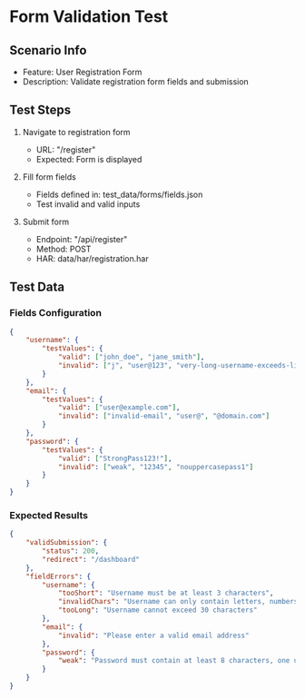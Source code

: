 # Form Validation Test

## Scenario Info
- Feature: User Registration Form
- Description: Validate registration form fields and submission

## Test Steps
1. Navigate to registration form
   - URL: "/register"
   - Expected: Form is displayed

2. Fill form fields
   - Fields defined in: test_data/forms/fields.json
   - Test invalid and valid inputs

3. Submit form
   - Endpoint: "/api/register"
   - Method: POST
   - HAR: data/har/registration.har

## Test Data
### Fields Configuration
```json
{
    "username": {
        "testValues": {
            "valid": ["john_doe", "jane_smith"],
            "invalid": ["j", "user@123", "very-long-username-exceeds-limit"]
        }
    },
    "email": {
        "testValues": {
            "valid": ["user@example.com"],
            "invalid": ["invalid-email", "user@", "@domain.com"]
        }
    },
    "password": {
        "testValues": {
            "valid": ["StrongPass123!"],
            "invalid": ["weak", "12345", "nouppercasepass1"]
        }
    }
}
```

### Expected Results
```json
{
    "validSubmission": {
        "status": 200,
        "redirect": "/dashboard"
    },
    "fieldErrors": {
        "username": {
            "tooShort": "Username must be at least 3 characters",
            "invalidChars": "Username can only contain letters, numbers, and underscore",
            "tooLong": "Username cannot exceed 30 characters"
        },
        "email": {
            "invalid": "Please enter a valid email address"
        },
        "password": {
            "weak": "Password must contain at least 8 characters, one uppercase letter, one number, and one special character"
        }
    }
} 